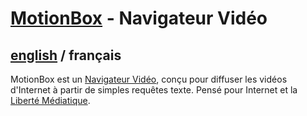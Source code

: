 # [MotionBox](../README.md) - Navigateur Vidéo

## [english](../../MotionBox/README.md) / français

MotionBox est un [Navigateur Vidéo](https://omega.gg/about/VideoBrowser/fr), conçu pour diffuser
les vidéos d'Internet à partir de simples requêtes texte. Pensé pour Internet et la
[Liberté Médiatique](https://omega.gg/about/MotionFreedom/fr).
